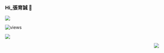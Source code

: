 ### Hi_張育誠 👋


[![](https://github-readme-stats.vercel.app/api/top-langs/?username=joohnny3)](https://github.com/anuraghazra/github-readme-stats)

![views](https://img.shields.io/github/watchers/joohnny/1000?style=social)

![](https://komarev.com/ghpvc/?username=joohnny3)

<div align="right" height="160">
	<img src="https://github-readme-stats.vercel.app/api?username=joohnny3&show_icons=true">
	
</div>



<!--
**joohnny3/joohnny3** is a ✨ _special_ ✨ repository because its `README.md` (this file) appears on your GitHub profile.




Here are some ideas to get you started:

- 🔭 I’m currently working on ...
- 🌱 I’m currently learning ...
- 👯 I’m looking to collaborate on ...
- 🤔 I’m looking for help with ...
- 💬 Ask me about ...
- 📫 How to reach me: ...
- 😄 Pronouns: ...
- ⚡ Fun fact: ...
-->
